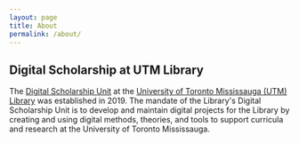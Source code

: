 ```yaml
---
layout: page
title: About
permalink: /about/
---
```

## Digital Scholarship at UTM Library

The [Digital Scholarship Unit](https://utm.library.utoronto.ca/digital-scholarship/about) at the [University of Toronto Mississauga (UTM) Library](https://library.utm.utoronto.ca/) was established in 2019. The mandate of the Library's Digital Scholarship Unit is to develop and maintain digital projects for the Library by creating and using digital methods, theories, and tools to support curricula and research at the University of Toronto Mississauga.
